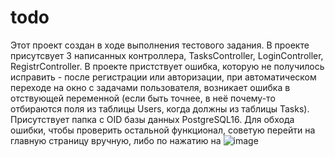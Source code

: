 # todo
 Этот проект создан в ходе выполнения тестового задания.
 В проекте присутсвует 3 написанных контроллера, TasksController, LoginController, RegistrController.
 В проекте пристствует ошибка, которую не получилось исправить - после регистрации или авторизации, при автоматическом переходе на окно с задачами пользователя, возникает ошибка в отствующей переменной (если быть точнее, в неё почему-то отбираются поля из таблицы Users, когда должны из таблицы Tasks). Присутствует папка с OID базы данных PostgreSQL16.
 Для обхода ошибки, чтобы проверить остальной функционал, советую перейти на главную страницу вручную, либо по нажатию на ![image](https://github.com/Linar-Bakeev/todo/assets/78475764/fb78a3d1-4598-4ecf-ba77-84a80a3dd559)

